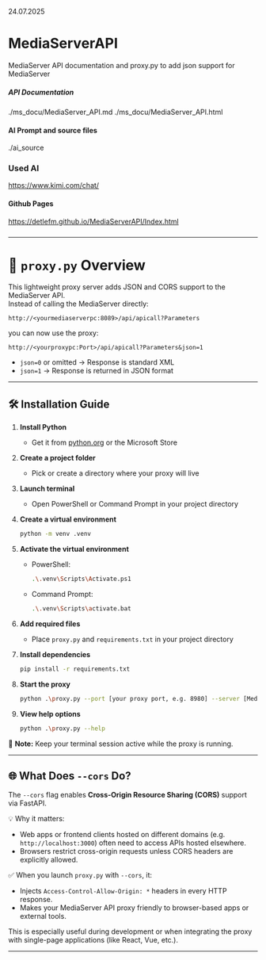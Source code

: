 24.07.2025

# MediaServerAPI
MediaServer API documentation
and proxy.py to add json support for MediaServer

##### API Documentation
./ms_docu/MediaServer_API.md
./ms_docu/MediaServer_API.html



#### AI Prompt and source files
./ai_source

### Used AI

https://www.kimi.com/chat/


#### Github Pages 

https://detlefm.github.io/MediaServerAPI/Index.html

<!-- 
# `proxy.py` 

This proxy server adds JSON support to the MediaServer API.  
Instead of calling the MediaServer directly like:

```
http://<yourmediaserverpc:8089>/api/apicall?Parameters
```

you can now use the proxy like this:

```
http://<yourproxypc:Port>/api/apicall?Parameters&json=[0|1]
```

- When `json=0`, you’ll receive the standard XML response  
- When `json=1`, the response will be in JSON format

---

## 🛠 Installation Guide

1. **Install Python**
   - Use [python.org](https://www.python.org/downloads/) or the Microsoft Store

2. **Set up your project folder**
   - Create a new directory for your proxy project

3. **Open terminal**
   - Open PowerShell or Command Prompt in your project directory

4. **Create a virtual environment**
   ```bash
   python -m venv .venv
   ```

5. **Activate the virtual environment**
   - PowerShell:
     ```bash
     .\.venv\Scripts\Activate.ps1
     ```
   - Command Prompt:
     ```bash
     .\.venv\Scripts\activate.bat
     ```

6. **Add project files**
   - Place `proxy.py` and `requirements.txt` into the project directory

7. **Install dependencies**
   ```bash
   pip install -r requirements.txt
   ```

8. **Run the proxy**
   ```bash
   python .\proxy.py --port [port number, e.g. 8980] --server [MediaServer URL with port, e.g. localhost:8089] --cors
   ```

9. **Show help info**
   ```bash
   python .\proxy.py --help
   ```

🔄 **Note:** Keep the terminal window open while the proxy is running.

--- -->


###

---

# 🧭 `proxy.py` Overview

This lightweight proxy server adds JSON and CORS support to the MediaServer API.  
Instead of calling the MediaServer directly:

```
http://<yourmediaserverpc:8089>/api/apicall?Parameters
```

you can now use the proxy:

```
http://<yourproxypc:Port>/api/apicall?Parameters&json=1
```

- `json=0` or omitted → Response is standard XML  
- `json=1` → Response is returned in JSON format

---

## 🛠 Installation Guide

1. **Install Python**
   - Get it from [python.org](https://www.python.org/downloads/) or the Microsoft Store

2. **Create a project folder**
   - Pick or create a directory where your proxy will live

3. **Launch terminal**
   - Open PowerShell or Command Prompt in your project directory

4. **Create a virtual environment**
   ```bash
   python -m venv .venv
   ```

5. **Activate the virtual environment**
   - PowerShell:
     ```bash
     .\.venv\Scripts\Activate.ps1
     ```
   - Command Prompt:
     ```bash
     .\.venv\Scripts\activate.bat
     ```

6. **Add required files**
   - Place `proxy.py` and `requirements.txt` in your project directory

7. **Install dependencies**
   ```bash
   pip install -r requirements.txt
   ```

8. **Start the proxy**
   ```bash
   python .\proxy.py --port [your proxy port, e.g. 8980] --server [MediaServer host:port, e.g. localhost:8089] --cors
   ```

9. **View help options**
   ```bash
   python .\proxy.py --help
   ```

🔄 **Note:** Keep your terminal session active while the proxy is running.

---

## 🌐 What Does `--cors` Do?

The `--cors` flag enables **Cross-Origin Resource Sharing (CORS)** support via FastAPI.

💡 Why it matters:
- Web apps or frontend clients hosted on different domains (e.g. `http://localhost:3000`) often need to access APIs hosted elsewhere.
- Browsers restrict cross-origin requests unless CORS headers are explicitly allowed.

✅ When you launch `proxy.py` with `--cors`, it:
- Injects `Access-Control-Allow-Origin: *` headers in every HTTP response.
- Makes your MediaServer API proxy friendly to browser-based apps or external tools.

This is especially useful during development or when integrating the proxy with single-page applications (like React, Vue, etc.).

---


